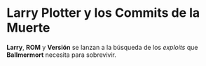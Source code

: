# Larry Plotter y los Commits de la Muerte

**Larry**, **ROM** y **Versión** se lanzan a la búsqueda de los *exploits* que
**Ballmermort** necesita para sobrevivir.